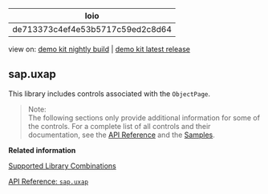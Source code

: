 <!-- loiode713373c4ef4e53b5717c59ed2c8d64 -->

| loio |
| -----|
| de713373c4ef4e53b5717c59ed2c8d64 |

<div id="loio">

view on: [demo kit nightly build](https://openui5nightly.hana.ondemand.com/#/topic/de713373c4ef4e53b5717c59ed2c8d64) | [demo kit latest release](https://openui5.hana.ondemand.com/#/topic/de713373c4ef4e53b5717c59ed2c8d64)</div>

## sap.uxap

This library includes controls associated with the `ObjectPage`.

> Note:  
> The following sections only provide additional information for some of the controls. For a complete list of all controls and their documentation, see the [API Reference](https://openui5.hana.ondemand.com/#/api) and the [Samples](https://openui5.hana.ondemand.com/#/controls). 

**Related information**  


[Supported Library Combinations](Supported_Library_Combinations_363cd16.md)

[API Reference: `sap.uxap`](https://openui5.hana.ondemand.com/#docs/api/symbols/sap.uxap.html)

